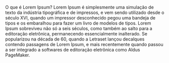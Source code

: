 O que é Lorem Ipsum?
Lorem Ipsum é simplesmente uma simulação de texto da indústria tipográfica e de impressos,
e vem sendo utilizado desde o século XVI, quando um impressor desconhecido pegou uma bandeja de tipos e os embaralhou para fazer um livro de modelos de tipos. Lorem Ipsum sobreviveu não só a seis séculos, como também ao salto para a editoração eletrônica, 
permanecendo essencialmente inalterado. Se popularizou na década de 60, quando a Letraset lançou decalques contendo passagens de Lorem Ipsum, e mais recentemente quando passou a ser integrado a softwares de editoração eletrônica como Aldus PageMaker.